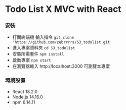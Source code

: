 # Todo List X MVC with React

### 安裝
- 打開終端機 輸入指令 `git clone 'https://github.com/zebrrrra/S3_todolist.git'`
- 進入專案資料夾 `cd S3_todolist`
- 安裝所需套件 `npm install`
- 啟動專案 `npm start`
- 在瀏覽器輸入 http://localhost:3000 可瀏覽本專案

### 環境設置
- React 18.2.0
- Node.js 14.16.0
- npm 6.14.11